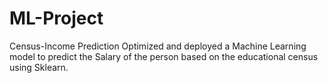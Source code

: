 # ML-Project
Census-Income Prediction
Optimized and deployed a Machine Learning model to predict the Salary of the
person based on the educational census using Sklearn.
